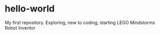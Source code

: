 # hello-world
My first repository.
Exploring, new to coding, starting LEGO Mindstorms Robot Inventor
